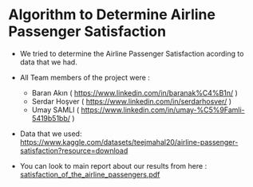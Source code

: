 # Algorithm to Determine Airline Passenger Satisfaction
- We tried to determine the Airline Passenger Satisfaction acording to data that we had. 

- All Team members of the project were :
  - Baran Akın ( https://www.linkedin.com/in/baranak%C4%B1n/ )
  - Serdar Hoşver ( https://www.linkedin.com/in/serdarhosver/ )
  - Umay SAMLI ( https://www.linkedin.com/in/umay-%C5%9Famli-5419b51bb/ )

- Data that we used: https://www.kaggle.com/datasets/teejmahal20/airline-passenger-satisfaction?resource=download 

- You can look to main report about our results from here : [satisfaction_of_the_airline_passengers.pdf](https://github.com/samliumay/Algorithm-to-determine-Airline-Passenger-Satisfaction/files/9091723/satisfaction_of_the_airline_passengers.pdf)
